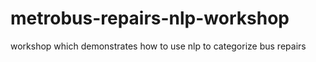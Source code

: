 # metrobus-repairs-nlp-workshop
workshop which demonstrates how to use nlp to categorize bus repairs
